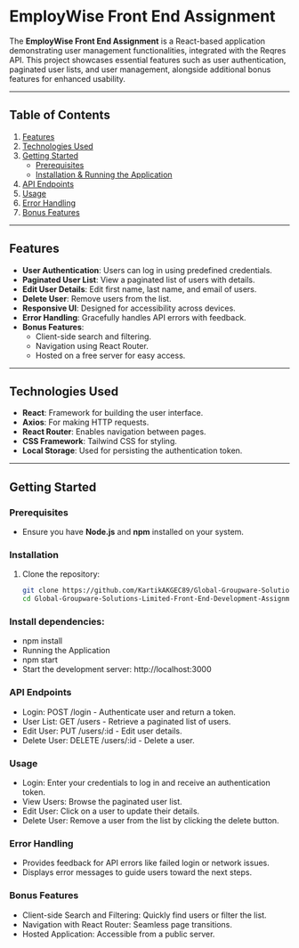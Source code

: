 # EmployWise Front End Assignment

The **EmployWise Front End Assignment** is a React-based application demonstrating user management functionalities, integrated with the Reqres API. This project showcases essential features such as user authentication, paginated user lists, and user management, alongside additional bonus features for enhanced usability.

---

## Table of Contents

1. [Features](#features)
2. [Technologies Used](#technologies-used)
3. [Getting Started](#getting-started)
   - [Prerequisites](#prerequisites)
   - [Installation & Running the Application](#installation)
4. [API Endpoints](#api-endpoints)
5. [Usage](#usage)
6. [Error Handling](#error-handling)
7. [Bonus Features](#bonus-features)

---

## Features

- **User Authentication**: Users can log in using predefined credentials.
- **Paginated User List**: View a paginated list of users with details.
- **Edit User Details**: Edit first name, last name, and email of users.
- **Delete User**: Remove users from the list.
- **Responsive UI**: Designed for accessibility across devices.
- **Error Handling**: Gracefully handles API errors with feedback.
- **Bonus Features**:
  - Client-side search and filtering.
  - Navigation using React Router.
  - Hosted on a free server for easy access.

---

## Technologies Used

- **React**: Framework for building the user interface.
- **Axios**: For making HTTP requests.
- **React Router**: Enables navigation between pages.
- **CSS Framework**: Tailwind CSS for styling.
- **Local Storage**: Used for persisting the authentication token.

---

## Getting Started

### Prerequisites

- Ensure you have **Node.js** and **npm** installed on your system.

### Installation

1. Clone the repository:
   ```bash
   git clone https://github.com/KartikAKGEC89/Global-Groupware-Solutions-Limited-Front-End-Development-Assignment.git
   cd Global-Groupware-Solutions-Limited-Front-End-Development-Assignment
   
### Install dependencies:
   
- npm install
- Running the Application
- npm start
- Start the development server: http://localhost:3000


### API Endpoints

- Login: POST /login - Authenticate user and return a token.
- User List: GET /users - Retrieve a paginated list of users.
- Edit User: PUT /users/:id - Edit user details.
- Delete User: DELETE /users/:id - Delete a user.

### Usage
- Login: Enter your credentials to log in and receive an authentication token.
- View Users: Browse the paginated user list.
- Edit User: Click on a user to update their details.
- Delete User: Remove a user from the list by clicking the delete button.

### Error Handling
- Provides feedback for API errors like failed login or network issues.
- Displays error messages to guide users toward the next steps.

### Bonus Features
- Client-side Search and Filtering: Quickly find users or filter the list.
- Navigation with React Router: Seamless page transitions.
- Hosted Application: Accessible from a public server.
